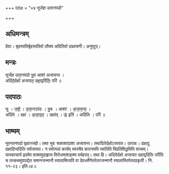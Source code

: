 +++
title = "०४ भूर्जज्ञ उत्तानपदो"

+++
## अधिमन्त्रम्
देवाः। बृहस्पतिर्बृहस्पतिर्वा लौक्य अदितिर्वा दाक्षायणी। अनुष्टुप्।

## मन्त्रः
भूर्ज॑ज्ञ उत्ता॒नप॑दो भु॒व आशा॑ अजायन्त ।  
अदि॑ते॒र्दक्षो॑ अजायत॒ दक्षा॒द्वदि॑तिः॒ परि॑ ॥

## पदपाठः
भूः । ज॒ज्ञे॒ । उ॒त्ता॒नऽप॑दः । भु॒वः । आशाः॑ । अ॒जा॒य॒न्त॒ ।  
अदि॑तेः । दक्षः॑ । अ॒जा॒य॒त॒ । दक्षा॑त् । ऊं॒ इति॑ । अदि॑तिः । परि॑ ॥

## भाष्यम्
भूरुत्तानपदो वृक्षाज्जज्ञे। तथा भुवः सकाशादाशा अजायन्त। तथादितेर्दक्षोऽजायत। उत्पन्नः। दक्षादु दक्षादिप्यदितिः पर्यजायत। न स्वोत्पन्नं कार्यम् स्वस्यैव कारनमपि भवतिति विप्रतिषिद्धमिति वाच्यम्। यास्काचार्य इदमेव वाक्यमुदाहृत्य विरोधमाशङ्क्य पर्यहरत्। तथा हि। अदितेर्दक्षो अजायत दक्षाद्वदितिः परीति च तत्कथमुपपद्येत समानजन्मानौ स्यातामित्यपि वा देवधर्मेणेतरेतरजन्मानौ स्यातामितरेतरप्रकृती। नि. ११-२३। इति॥४॥